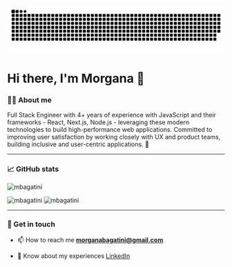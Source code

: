 <p align="center">
  <img src="https://raw.githubusercontent.com/Elanza-48/Elanza-48/main/resources/img/github-contribution-grid-snake.svg"
    alt="example" />
</p>

<p>
  <h1><b>Hi there, I'm Morgana 👋</b></h1>
</p>

### 💁‍♀️ About me

Full Stack Engineer with 4+ years of experience with JavaScript and their frameworks - React, Next.js, Node.js - leveraging these modern technologies to build high-performance web applications. Committed to improving user satisfaction by working closely with UX and product teams, building inclusive and user-centric applications. 💖

---

### 📈 GitHub stats

<p align="left">
<img src="https://github-readme-stats.vercel.app/api/top-langs?username=mbagatini&show_icons=true&locale=en&layout=compact" alt="mbagatini" />
</p>
<p align="left">
<img src="https://github-readme-streak-stats.herokuapp.com/?user=mbagatini&" alt="mbagatini" />
<img src="https://github-readme-stats.vercel.app/api?username=mbagatini&show_icons=true&locale=en" alt="mbagatini" />
</p>

---

### 🤝 Get in touch

- 📫 How to reach me **morganabagatini@gmail.com**

- 📄 Know about my experiences [LinkedIn](https://www.linkedin.com/in/morganabagatini/)
  
